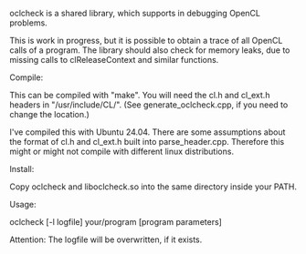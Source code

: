 oclcheck is a shared library, which supports in debugging OpenCL problems.

This is work in progress, but it is possible to obtain a trace of all
OpenCL calls of a program. The library should also check for memory
leaks, due to missing calls to clReleaseContext and similar functions.


Compile:

This can be compiled with "make". You will need the cl.h and cl\_ext.h
headers in "/usr/include/CL/". (See generate\_oclcheck.cpp, if you need to
change the location.)

I've compiled this with Ubuntu 24.04. There are some assumptions about
the format of cl.h and cl\_ext.h built into parse\_header.cpp. Therefore
this might or might not compile with different linux distributions.


Install:

Copy oclcheck and liboclcheck.so into the same directory inside your
PATH.


Usage:

oclcheck [-l logfile] your/program [program parameters]

Attention: The logfile will be overwritten, if it exists.
